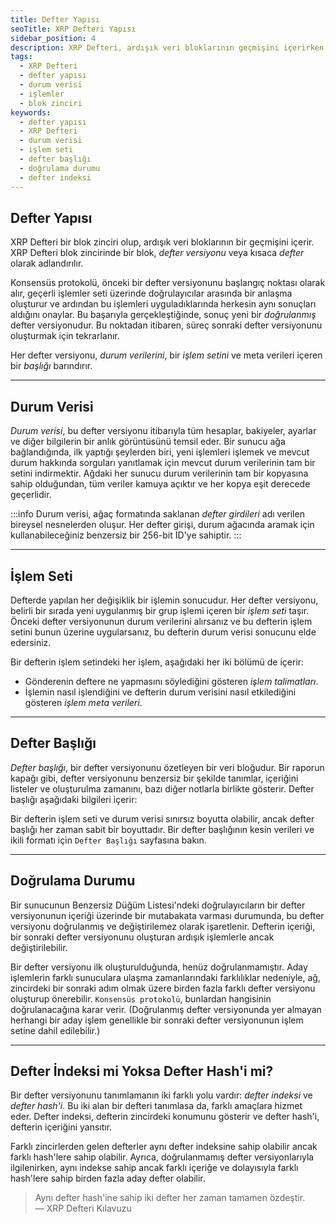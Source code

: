 ```yaml
---
title: Defter Yapısı
seoTitle: XRP Defteri Yapısı
sidebar_position: 4
description: XRP Defteri, ardışık veri bloklarının geçmişini içerirken, her bir blok detaylı yapısı ile işlem görmektedir.
tags: 
  - XRP Defteri
  - defter yapısı
  - durum verisi
  - işlemler
  - blok zinciri
keywords: 
  - defter yapısı
  - XRP Defteri
  - durum verisi
  - işlem seti
  - defter başlığı
  - doğrulama durumu
  - defter indeksi
---
```


## Defter Yapısı

XRP Defteri bir blok zinciri olup, ardışık veri bloklarının bir geçmişini içerir. XRP Defteri blok zincirinde bir blok, *defter versiyonu* veya kısaca *defter* olarak adlandırılır.

Konsensüs protokolü, önceki bir defter versiyonunu başlangıç noktası olarak alır, geçerli işlemler seti üzerinde doğrulayıcılar arasında bir anlaşma oluşturur ve ardından bu işlemleri uyguladıklarında herkesin aynı sonuçları aldığını onaylar. Bu başarıyla gerçekleştiğinde, sonuç yeni bir *doğrulanmış* defter versiyonudur. Bu noktadan itibaren, süreç sonraki defter versiyonunu oluşturmak için tekrarlanır.

Her defter versiyonu, *durum verilerini*, bir *işlem setini* ve meta verileri içeren bir *başlığı* barındırır.



---

## Durum Verisi



_Durum verisi_, bu defter versiyonu itibarıyla tüm hesaplar, bakiyeler, ayarlar ve diğer bilgilerin bir anlık görüntüsünü temsil eder. Bir sunucu ağa bağlandığında, ilk yaptığı şeylerden biri, yeni işlemleri işlemek ve mevcut durum hakkında sorguları yanıtlamak için mevcut durum verilerinin tam bir setini indirmektir. Ağdaki her sunucu durum verilerinin tam bir kopyasına sahip olduğundan, tüm veriler kamuya açıktır ve her kopya eşit derecede geçerlidir.

:::info
Durum verisi, ağaç formatında saklanan *defter girdileri* adı verilen bireysel nesnelerden oluşur. Her defter girişi, durum ağacında aramak için kullanabileceğiniz benzersiz bir 256-bit ID'ye sahiptir.
:::

---

## İşlem Seti



Defterde yapılan her değişiklik bir işlemin sonucudur. Her defter versiyonu, belirli bir sırada yeni uygulanmış bir grup işlemi içeren bir *işlem seti* taşır. Önceki defter versiyonunun durum verilerini alırsanız ve bu defterin işlem setini bunun üzerine uygularsanız, bu defterin durum verisi sonucunu elde edersiniz.

Bir defterin işlem setindeki her işlem, aşağıdaki her iki bölümü de içerir:

- Gönderenin deftere ne yapmasını söylediğini gösteren *işlem talimatları*.
- İşlemin nasıl işlendiğini ve defterin durum verisini nasıl etkilediğini gösteren *işlem meta verileri*.

---

## Defter Başlığı

*Defter başlığı*, bir defter versiyonunu özetleyen bir veri bloğudur. Bir raporun kapağı gibi, defter versiyonunu benzersiz bir şekilde tanımlar, içeriğini listeler ve oluşturulma zamanını, bazı diğer notlarla birlikte gösterir. Defter başlığı aşağıdaki bilgileri içerir:



Bir defterin işlem seti ve durum verisi sınırsız boyutta olabilir, ancak defter başlığı her zaman sabit bir boyuttadır. Bir defter başlığının kesin verileri ve ikili formatı için `Defter Başlığı` sayfasına bakın.

---

## Doğrulama Durumu


Bir sunucunun Benzersiz Düğüm Listesi'ndeki doğrulayıcıların bir defter versiyonunun içeriği üzerinde bir mutabakata varması durumunda, bu defter versiyonu doğrulanmış ve değiştirilemez olarak işaretlenir. Defterin içeriği, bir sonraki defter versiyonunu oluşturan ardışık işlemlerle ancak değiştirilebilir.

Bir defter versiyonu ilk oluşturulduğunda, henüz doğrulanmamıştır. Aday işlemlerin farklı sunuculara ulaşma zamanlarındaki farklılıklar nedeniyle, ağ, zincirdeki bir sonraki adım olmak üzere birden fazla farklı defter versiyonu oluşturup önerebilir. `Konsensüs protokolü`, bunlardan hangisinin doğrulanacağına karar verir. (Doğrulanmış defter versiyonunda yer almayan herhangi bir aday işlem genellikle bir sonraki defter versiyonunun işlem setine dahil edilebilir.)

---

## Defter İndeksi mi Yoksa Defter Hash'i mi?

Bir defter versiyonunu tanımlamanın iki farklı yolu vardır: *defter indeksi* ve *defter hash'i*. Bu iki alan bir defteri tanımlasa da, farklı amaçlara hizmet eder. Defter indeksi, defterin zincirdeki konumunu gösterir ve defter hash'i, defterin içeriğini yansıtır.

Farklı zincirlerden gelen defterler aynı defter indeksine sahip olabilir ancak farklı hash'lere sahip olabilir. Ayrıca, doğrulanmamış defter versiyonlarıyla ilgilenirken, aynı indekse sahip ancak farklı içeriğe ve dolayısıyla farklı hash'lere sahip birden fazla aday defter olabilir.

> Aynı defter hash'ine sahip iki defter her zaman tamamen özdeştir.  
> — XRP Defteri Kılavuzu